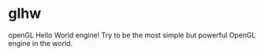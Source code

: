 # glhw
openGL Hello World engine! Try to be the most simple but powerful OpenGL engine in the world.
